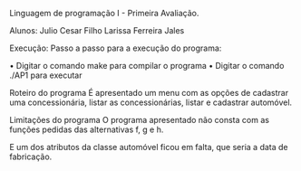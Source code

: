 Linguagem de programação I - Primeira Avaliação.

Alunos:
Julio Cesar Filho
Larissa Ferreira Jales

Execução:
Passo a passo para a execução do programa: 

• Digitar o comando make para compilar o programa 
• Digitar o comando ./AP1 para executar

Roteiro do programa 
É apresentado um menu com as opções de cadastrar uma concessionária, listar as concessionárias, listar e cadastrar automóvel.


Limitações do programa
O programa apresentado não consta com as funções pedidas das alternativas f, g e h.

E um dos atributos da classe automóvel ficou em falta, que seria a data de fabricação.
